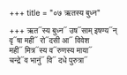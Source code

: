 +++
title = "०७ ऋतस्य बुध्न"

+++
ऋत᳓स्य बुध्न᳓ उष᳓साम् इषण्य᳓न्  
वृ᳓षा मही᳓ रो᳓दसी आ᳓ विवेश  
मही᳓ मित्र᳓स्य व᳓रुणस्य माया᳓  
चन्द्रे᳓व भानुं᳓ वि᳓ दधे पुरुत्रा᳓